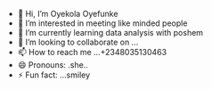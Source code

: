 - 👋 Hi, I’m Oyekola Oyefunke
- 👀 I’m interested in meeting like minded people
- 🌱 I’m currently learning data analysis with poshem
- 💞️ I’m looking to collaborate on ...
- 📫 How to reach me ...+2348035130463
- 😄 Pronouns: .she..
- ⚡ Fun fact: ...smiley

<!---
funke1983/funke1983 is a ✨ special ✨ repository because its `README.md` (this file) appears on your GitHub profile.
You can click the Preview link to take a look at your changes.
--->
